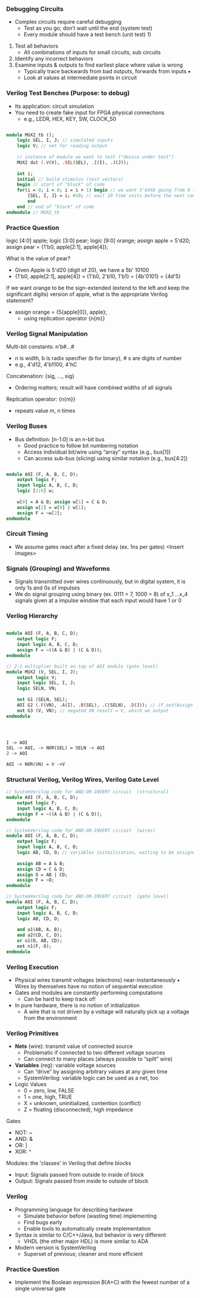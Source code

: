 ### Debugging Circuits
  - Complex circuits require careful debugging 
	- Test as you go; don’t wait until the end (system test) 
	- Every module should have a test bench (unit test) 1) 
1) Test all behaviors 
	- All combinations of inputs for small circuits, sub circuits	
2) Identify any incorrect behaviors 
3) Examine inputs & outputs to find earliest place where value is wrong 
	- Typically trace backwards from bad outputs, forwards from inputs ▪
	- Look at values at intermediate points in circuit
### Verilog Test Benches (Purpose: to debug)
- Its application: circuit simulation
- You need to create fake input for FPGA physical connections
	- e.g., LEDR, HEX, KEY, SW, CLOCK_50
```systemverilog

module MUX2_tb (); 
	logic SEL, I, J; // simulated inputs 
	logic V; // net for reading output 
	
	// instance of module we want to test ("device under test") 
	MUX2 dut (.V(V), .SEL(SEL), .I(I), .J(J)); 
	
	int i; 
	initial // build stimulus (test vectors) 
	begin // start of "block" of code 
	for(i = 0; i < 8; i = i + 1) begin // we want 3'bXXX going from 0 to 7
		{SEL, I, J} = i; #10; // wait 10 time units before the next combination
		end 
	end // end of "block" of code 
endmodule // MUX2_tb
```
### Practice Question
logic [4:0] apple; 
logic [3:0] pear; 
logic [9:0] orange; 
assign apple = 5'd20; 
assign pear = {1'b0, apple[2:1], apple[4]};

What is the value of pear?
- Given Apple is 5'd20 (digit of 20), we have a 5b' 10100
- {1'b0, apple[2:1], apple[4]} = {1'b0, 2'b10, 1'b1} = {4b'0101} = {4d'5}

If we want orange to be the sign-extended (extend to the left and keep the significant digits) version of apple, what is the appropriate Verilog statement?
- assign orange = {5{apple[0]}, apple};
	- using replication operator {n{m}}
### Verilog Signal Manipulation
Multi-bit constants: n'b#…# 
- n is width, b is radix specifier (b for binary), # s are digits of number 
- e.g., 4'd12, 4'b1100, 4'hC 

Concatenation: {sig, …, sig} 
- Ordering matters; result will have combined widths of all signals 

Replication operator: {n{m}} 
- repeats value m, n times
###  Verilog Buses
- Bus definition: [n-1:0] is an n-bit bus
	- Good practice to follow bit numbering notation 
	- Access individual bit/wire using “array” syntax (e.g., bus[1]) 
	- Can access sub-bus (slicing) using similar notation (e.g., bus[4:2])
```systemverilog

module AOI (F, A, B, C, D); 
	output logic F; 
	input logic A, B, C, D; 
	logic [2:0] w; 
	
	w[0] = A & B; assign w[1] = C & D; 
	assign w[2] = w[0] | w[1]; 
	assign F = ~w[2]; 
endmodule

```
### Circuit Timing 
- We assume gates react after a fixed delay (ex. 1ns per gates)
\<Insert images>

### Signals (Grouping) and Waveforms
- Signals transmitted over wires continuously, but in digital system, it is only 1s and 0s
of impulses
- We do signal grouping using binary (ex. 0111 = 7, 1000 = 8) of x_1 ...x_4 signals given at a impulse window that each input would have 1 or 0

### Verilog Hierarchy

```systemverilog

module AOI (F, A, B, C, D); 
	output logic F; 
	input logic A, B, C, D; 
	assign F = ~((A & B) | (C & D)); 
endmodule 

// 2:1 multiplier built on top of AOI module (gate level)
module MUX2 (V, SEL, I, J); 
	output logic V; 
	input logic SEL, I, J; 
	logic SELN, VN; 
	
	not G1 (SELN, SEL); 
	AOI G2 (.F(VN), .A(I), .B(SEL), .C(SELN), .D(J)); // (F_out(Assign VN_out), inputs)
	not G3 (V, VN); // negated VN result = V, which we output
endmodule




I -> AOI
SEL -> AOI, -> NOR(SEL) = SELN -> AOI
J -> AOI

AOI -> NOR(VN) = V ->V

```

### Structural Verilog, Verilog Wires, Verilog Gate Level

```systemverilog
// SystemVerilog code for AND-OR-INVERT circuit  (structural)
module AOI (F, A, B, C, D); 
	output logic F; 
	input logic A, B, C, D; 
	assign F = ~((A & B) | (C & D)); 
endmodule 

// SystemVerilog code for AND-OR-INVERT circuit  (wires)
module AOI (F, A, B, C, D); 
	output logic F; 
	input logic A, B, C, D; 
	logic AB, CD, O; // variables initailziation, waiting to be assigned 
	
	assign AB = A & B; 
	assign CD = C & D; 
	assign O = AB | CD; 
	assign F = ~O; 
endmodule

// SystemVerilog code for AND-OR-INVERT circuit  (gate level)
module AOI (F, A, B, C, D); 
	output logic F; 
	input logic A, B, C, D; 
	logic AB, CD, O; 
	
	and a1(AB, A, B); 
	and a2(CD, C, D); 
	or o1(O, AB, CD); 
	not n1(F, O); 
endmodule

```

### Verilog Execution
- Physical wires transmit voltages (electrons) near-instantaneously ▪ Wires by themselves have no notion of sequential execution 
- Gates and modules are constantly performing computations 
	- Can be hard to keep track of! 
- In pure hardware, there is no notion of initialization 
	- A wire that is not driven by a voltage will naturally pick up a voltage from the environment
### Verilog Primitives
- **Nets** (wire): transmit value of connected source 
	- Problematic if connected to two different voltage sources 
	- Can connect to many places (always possible to “split” wire) 
- **Variables** (reg): variable voltage sources 
	- Can “drive” by assigning arbitrary values at any given time 
	- SystemVerilog: variable logic can be used as a net, too 
- Logic Values 
	- 0 = zero, low, FALSE 
	- 1 = one, high, TRUE 
	- X = unknown, uninitialized, contention (conflict) 
	- Z = floating (disconnected), high impedance

Gates
- NOT: ~
- AND: &
- OR: |
- XOR: ^

Modules: the 'classes' in Verilog that define blocks
- Input: Signals passed from outside to inside of block 
- Output: Signals passed from inside to outside of block

### Verilog
- Programming language for describing hardware 
	- Simulate behavior before (wasting time) implementing 
	- Find bugs early 
	- Enable tools to automatically create implementation 
- Syntax is similar to C/C++/Java, but behavior is very different
	- VHDL (the other major HDL) is more similar to ADA 
- Modern version is SystemVerilog 
	- Superset of previous; cleaner and more efficient

### Practice Question
- Implement the Boolean expression B(A+C) with the fewest number of a single universal gate
